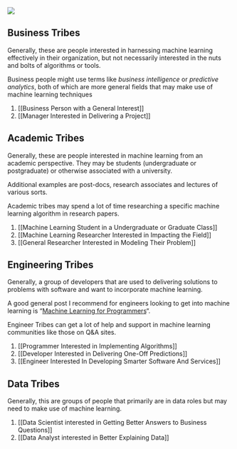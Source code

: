 ![](https://machinelearningmastery.com/wp-content/uploads/2015/08/MachineLearningTribes.png)

## Business Tribes

Generally, these are people interested in harnessing machine learning effectively in their organization, but not necessarily interested in the nuts and bolts of algorithms or tools.

Business people might use terms like _business intelligence_ or _predictive analytics_, both of which are more general fields that may make use of machine learning techniques

1. [[Business Person with a General Interest]]
2. [[Manager Interested in Delivering a Project]]

## Academic Tribes

Generally, these are people interested in machine learning from an academic perspective. They may be students (undergraduate or postgraduate) or otherwise associated with a university.

Additional examples are post-docs, research associates and lectures of various sorts.

Academic tribes may spend a lot of time researching a specific machine learning algorithm in research papers.

1. [[Machine Learning Student in a Undergraduate or Graduate Class]]
2. [[Machine Learning Researcher Interested in Impacting the Field]]
3. [[General Researcher Interested in Modeling Their Problem]]

## Engineering Tribes

Generally, a group of developers that are used to delivering solutions to problems with software and want to incorporate machine learning.

A good general post I recommend for engineers looking to get into machine learning is “[Machine Learning for Programmers](https://machinelearningmastery.com/machine-learning-for-programmers/)“.

Engineer Tribes can get a lot of help and support in machine learning communities like those on Q&A sites.

1. [[Programmer Interested in Implementing Algorithms]]
2. [[Developer Interested in Delivering One-Off Predictions]]
3. [[Engineer Interested In Developing Smarter Software And Services]]

## Data Tribes

Generally, this are groups of people that primarily are in data roles but may need to make use of machine learning.

1. [[Data Scientist interested in Getting Better Answers to Business Questions]]
2. [[Data Analyst interested in Better Explaining Data]]